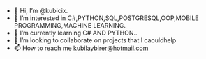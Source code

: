 - 👋 Hi, I’m @kubicix.
- 👀 I’m interested in C#,PYTHON,SQL,POSTGRESQL,OOP,MOBILE PROGRAMMING,MACHINE LEARNING.
- 🌱 I’m currently learning C# AND PYTHON..
- 💞️ I’m looking to collaborate on projects that I caouldhelp
- 📫 How to reach me kubilaybirer@hotmail.com

<!---
kubicix/kubicix is a ✨ special ✨ repository because its `README.md` (this file) appears on your GitHub profile.
You can click the Preview link to take a look at your changes.
--->
